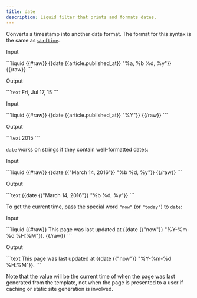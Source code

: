 ```yaml
---
title: date
description: Liquid filter that prints and formats dates.
---
```


Converts a timestamp into another date format. The format for this syntax is the same as [`strftime`](http://strftime.net).

<p class="code-label">Input</p>
```liquid
{{#raw}}
{{date {{article.published_at}} "%a, %b %d, %y"}}
{{/raw}}
```

<p class="code-label">Output</p>
```text
Fri, Jul 17, 15
```

<p class="code-label">Input</p>
```liquid
{{#raw}}
{{date {{article.published_at}} "%Y"}}
{{/raw}}
```

<p class="code-label">Output</p>
```text
2015
```

`date` works on strings if they contain well-formatted dates:

<p class="code-label">Input</p>
```liquid
{{#raw}}
{{date {{"March 14, 2016"}} "%b %d, %y"}}
{{/raw}}
```

<p class="code-label">Output</p>
```text
{{date {{"March 14, 2016"}} "%b %d, %y"}}
```

To get the current time, pass the special word `"now"` (or `"today"`) to `date`:

<p class="code-label">Input</p>
```liquid
{{#raw}}
This page was last updated at {{date {{"now"}} "%Y-%m-%d %H:%M"}}.
{{/raw}}
```

<p class="code-label">Output</p>
```text
This page was last updated at {{date {{"now"}} "%Y-%m-%d %H:%M"}}.
```

Note that the value will be the current time of when the page was last generated from the template, not when the page is presented to a user if caching or static site generation is involved.
